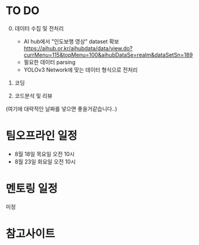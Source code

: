 # TO DO 

0. 데이터 수집 및 전처리
    - AI hub에서 "인도보행 영상" dataset 확보 
      https://aihub.or.kr/aihubdata/data/view.do?currMenu=115&topMenu=100&aihubDataSe=realm&dataSetSn=189
    - 필요한 데이터 parsing
    - YOLOv3 Network에 맞는 데이터 형식으로 전처리

2. 코딩

3. 코드분석 및 리뷰

(여기에 대략적인 날짜를 넣으면 좋을거같습니다..)



# 팀오프라인 일정
- 8월 18일 목요일 오전 10시
- 8월 23일 화요일 오전 10시


# 멘토링 일정 
미정


# 참고사이트 

